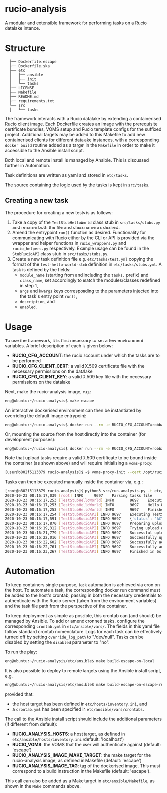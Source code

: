 # rucio-analysis

A modular and extensible framework for performing tasks on a Rucio datalake intance.

# Structure

```
  ├── Dockerfile.escape
  ├── Dockerfile.ska
  ├── etc
  │   ├── ansible
  │   ├── init
  │   └── tasks
  ├── LICENSE
  ├── Makefile
  ├── README.md
  ├── requirements.txt
  └── src
  │   └── tasks
```

The framework interacts with a Rucio datalake by extending a containerised Rucio client image. Each Dockerfile creates an image with the prerequisite certificate bundles, VOMS setup and Rucio template configs for the suffixed project. Additional targets may be added to this Makefile to add new containerised clients for different datalake instances, with a corresponding `docker build` routine added as a target in the `Makefile` in order to make it accessible to the Ansible install script.

Both local and remote install is managed by Ansible. This is discussed further in Automation.

Task definitions are written as yaml and stored in `etc/tasks`.

The source containing the logic used by the tasks is kept in `src/tasks`.

## Creating a new task

The procedure for creating a new tests is as follows:

1. Take a copy of the `TestStubHelloWorld` class stub in `src/tasks/stubs.py` and rename both the file and class name as desired.
2. Amend the entrypoint `run()` function as desired. Functionality for communicating with Rucio either by the CLI or API is provided via the wrapper and helper functions in `rucio_wrappers.py` and `rucio_helpers.py` respectively. Example usage can be found in the `StubRucioAPI` class stub in `src/tasks/stubs.py`.
3. Create a new task definition file e.g. `etc/tasks/test.yml` copying the format of the `test-hello-world-stub` definition in `etc/tasks/stubs.yml`. A task is defined by the fields:
    - `module_name` (starting from and including the `tasks.` prefix) and `class_name`, set accordingly to match the modules/classes redefined in step 1,
    - `args` and `kwargs` keys corresponding to the parameters injected into the task's entry point `run()`,
    - `description`, and 
    - `enabled`.

# Usage

To use the framework, it is first necessary to set a few environment variables. A brief description of each is given below:

- **RUCIO_CFG_ACCOUNT**: the rucio account under which the tasks are to be performed
- **RUCIO_CFG_CLIENT_CERT**: a valid X.509 certificate file with the necessary permissions on the datalake
- **RUCIO_CFG_CLIENT_KEY**: a valid X.509 key file with the necessary permissions on the datalake

Next, make the rucio-analysis image, e.g.:

```bash
eng@ubuntu:~/rucio-analysis$ make escape
```

An interactive dockerised environment can then be instantiated by overriding the default image entrypoint:

```bash
eng@ubuntu:~/rucio-analysis$ docker run --rm -e RUCIO_CFG_ACCOUNT=robbarnsley -v $RUCIO_CFG_CLIENT_CERT:/opt/rucio/etc/client.crt -v $RUCIO_CFG_CLIENT_KEY:/opt/rucio/etc/client.key -it --name=rucio-analysis --entrypoint /bin/bash rucio-analysis:escape
```

Or, mounting the source from the host directly into the container (for development purposes):

```bash
eng@ubuntu:~/rucio-analysis$ docker run --rm -e RUCIO_CFG_ACCOUNT=robbarnsley -v /home/eng/.globus/client.crt:/opt/rucio/etc/client.crt -v /home/eng/.globus/client.key:/opt/rucio/etc/client.key -v $RUCIO_ANALYSIS_ROOT:/opt/rucio-analysis -it --name=rucio-analysis --entrypoint /bin/bash rucio-analysis:escape
```

Note that upload tasks require a valid X.509 certificate to be bound inside the container (as shown above) and will require initialising a `voms-proxy`:

```bash
[user@b802f5113379 rucio-analysis]$:~$ voms-proxy-init --cert /opt/rucio/etc/client.crt --key /opt/rucio/etc/client.key --voms escape
```

Tasks can then be executed manually inside the container via, e.g.:

```bash
[root@b802f5113379 rucio-analysis]$ python3 src/run-analysis.py -t etc/tasks/stubs.yml 
2020-10-23 08:16:17,039 [root] INFO     9697    Parsing tasks file
2020-10-23 08:16:17,253 [TestStubHelloWorld] INFO       9697    Executing TestStubHelloWorld.run()
2020-10-23 08:16:17,253 [TestStubHelloWorld] INFO       9697    Hello World!
2020-10-23 08:16:17,253 [TestStubHelloWorld] INFO       9697    Finished in 0s
2020-10-23 08:16:17,254 [TestStubRucioAPI] INFO 9697    Executing TestStubRucioAPI.run()
2020-10-23 08:16:17,591 [TestStubRucioAPI] INFO 9697    {'status': 'ACTIVE', 'account': 'robbarnsley', 'account_type': 'SERVICE', 'created_at': '2020-07-16T08:08:13', 'suspended_at': None, 'updated_at': '2020-07-16T08:08:13', 'deleted_at': None, 'email': 'r.barnsley@skatelescope.org'}
2020-10-23 08:16:17,870 [TestStubRucioAPI] INFO 9697    Preparing upload for file 1KB_231020T08.16.17
2020-10-23 08:16:19,312 [TestStubRucioAPI] INFO 9697    Trying upload with gsiftp to EULAKE-1
2020-10-23 08:16:21,779 [TestStubRucioAPI] INFO 9697    Successful upload of temporary file. gsiftp://eulakeftp.cern.ch:2811/eos/eulake/tests/rucio_test/eulake_1/SKA_SKAO_BARNSLEY-testing/4f/d3/1KB_231020T08.16.17.rucio.upload
2020-10-23 08:16:22,016 [TestStubRucioAPI] INFO 9697    Successfully uploaded file 1KB_231020T08.16.17
2020-10-23 08:16:22,602 [TestStubRucioAPI] INFO 9697    Successfully added replica in Rucio catalogue at EULAKE-1
2020-10-23 08:16:22,761 [TestStubRucioAPI] INFO 9697    Successfully added replication rule at EULAKE-1
2020-10-23 08:16:23,267 [TestStubRucioAPI] INFO 9697    Finished in 6s
```

# Automation

To keep containers single purpose, task automation is achieved via cron on the host. To automate a task, the corresponding docker run command must be added to the host's crontab, passing in both the necessary credentials to authenticate with the Rucio server (taken from the environment variables) and the task file path from the perspective of the container.

To keep deployment as simple as possible, this crontab can (and should) be managed by Ansible. To add or amend cronned tasks, configure the corresponding `crontab.yml` in `etc/ansible/vars/`. The fields in this yaml file follow standard crontab nomenclature. Logs for each task can be effectively turned off by setting `override_log_path` to "/dev/null". Tasks can be disabled by setting the `disabled` parameter to "no".

To run the play:

```bash
eng@ubuntu:~/rucio-analysis/etc/ansible$ make build-escape-on-local
```

It is also possible to deploy to remote targets using the Ansible install script, e.g. 

```bash
eng@ubuntu:~/rucio-analysis/etc/ansible$ make build-escape-on-escape-rucio-analysis
```

provided that:
- the host target has been defined in `etc/hosts/inventory.ini`, and
- a `crontab.yml` has been specified in `etc/ansible/vars/crontabs`. 

The call to the Ansible install script should include the additional parameters (if different from default):

- **RUCIO_ANALYSIS_HOSTS**: a host target, as defined in `etc/ansible/hosts/inventory.ini` (default: 'localhost')
- **RUCIO_VOMS**: the VOMS that the user will authenticate against (default: 'escape')
- **RUCIO_ANALYSIS_IMAGE_MAKE_TARGET**: the make target for the rucio-analysis image, as defined in Makefile (default: 'escape')
- **RUCIO_ANALYSIS_IMAGE_TAG**: tag of the dockerised image. This must correspond to a build instruction in the Makefile (default: 'escape').

This call can also be added as a Make target in `etc/ansible/Makefile`, as shown in the `Make` commands above.
